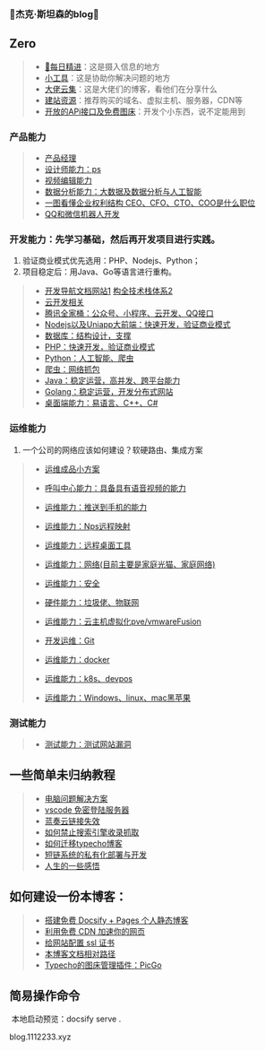### 👋杰克·斯坦森的blog👋

## Zero

> * [🔭每日精进](Note/index/index.md)：这是摄入信息的地方
> * [小工具](Note/index/tools.md)：这是协助你解决问题的地方
> * [大佬云集](Note/index/blogs.md)：这是大佬们的博客，看他们在分享什么
> * [建站资源](Note/index/res.md)：推荐购买的域名、虚拟主机、服务器，CDN等
> * [开放的APi接口及免费图床](Note/other/apis.md)：开发个小东西，说不定能用到

### 产品能力

> * [产品经理](Note/tx_company/product.md)
> * [设计师能力：ps](Note/TechN/design/ndex.md)
> * [视频编辑能力](Note/TechN/Video.md)
> * [数据分析能力：大数据及数据分析与人工智能](Note/TechN/BigData/index.md)
> * [一图看懂企业权利结构 CEO、CFO、CTO、COO是什么职位](Note/tx_company/compay_jiagou.md)
> * [QQ和微信机器人开发](Note/TechN/Reboot/index.md)

### 开发能力：先学习基础，然后再开发项目进行实践。

1. 验证商业模式优先选用：PHP、Nodejs、Python；
2. 项目稳定后：用Java、Go等语言进行重构。

> * [开发导航文档网站1](https://www.wenjiangs.com/doc)  [构全技术栈体系2](https://www.bookstack.cn/)
> * [云开发相关](Note/TechN/CloudCode/index.md)
> * [腾讯全家桶：公众号、小程序、云开发、QQ接口](Note/TechN/Tencent.md)
> * [Nodejs以及Uniapp大前端：快速开发，验证商业模式](Note/TechN/Nodejs/index.md)
> * [数据库：结构设计，支撑](Note/TechN/Databases/index.md)
> * [PHP：快速开发，验证商业模式](Note/TechN/php/index.md)
> * [Python：人工智能、爬虫](Note/TechN/python/index.md)
> * [爬虫：网络抓包](Note/Doc/ssl_Pinning.md)
> * [Java：稳定运营，高并发、跨平台能力](Note/TechN/Java/index.md)
> * [Golang：稳定运营，开发分布式网站](Note/TechN/Golang/index.md)
> * [桌面端能力：易语言、C++、C#](Note/TechN/Epl.md)

### 运维能力

1. 一个公司的网络应该如何建设？软硬路由、集成方案

> * [运维成品小方案](Note/TechN/ywshow/index.md)
> * [呼叫中心能力：具备具有语音视频的能力](Note/TechN/callcenter/index.md)
> * [运维能力：推送到手机的能力](Note/TechN/Push/index.md)
> * [运维能力：Nps远程映射](Note/Service/nps.md)
> * [运维能力：远程桌面工具](Note/Doc/yuan-cheng.md)
> * [运维能力：网络(目前主要是家庭光猫、家庭网络)](Note/TechN/Network/index.md)
> * [运维能力：安全](Note/TechN/Safe/index.md)
> * [硬件能力：垃圾佬、物联网](Note/TechN/Hardware/index.md)
> * [运维能力：云主机虚拟化pve/vmwareFusion](Note/TechN/VMware/index.md)
>
>   
>
> * [开发运维：Git](Note/TechN/Git/index.md)
> * [运维能力：docker](Note/TechN/Server/docker.md)
> * [运维能力：k8s、devpos](Note/TechN/Cloudcomputing/index.md)
> * [运维能力：Windows、linux、mac黑苹果](Note/TechN/Server/index.md)

### 测试能力

> * [测试能力：测试网站漏洞](Note/TechN/Test.md)

## 一些简单未归纳教程

> * [电脑问题解决方案](Note/Service/s1.md)
> * [vscode 免密登陆服务器](vscode-ssh/vscode-ssh.md)
> * [蓝奏云链接失效](Note/other/lanzou.md)
> * [如何禁止搜索引擎收录抓取](Note/other/seo.md)
> * [如何迁移typecho博客](Note/other/typecho.md)
> * [短链系统的私有化部署与开发](Note/other/short-link.md)
> * [人生的一些感悟](Note/index/Think.md)

## 如何建设一份本博客：

> * [搭建免费 Docsify + Pages 个人静态博客](new-blog/README.md)
> * [利用免费 CDN 加速你的网页](speedup-web/speedup-web.md)
> * [给网站配置 ssl 证书](ssl-ngnix/README.md)
> * [本博客文档相对路径](https://www.wenjiangs.com/doc/docsifyjs-configuration)
> * [Typecho的图床管理插件：PicGo](https://molunerfinn.com/PicGo/)

## 简易操作命令

​	本地启动预览：docsify serve .

blog.1112233.xyz
